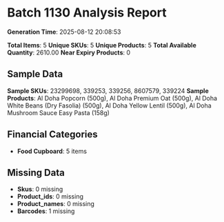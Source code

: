 # Batch 1130 Analysis Report

**Generation Time**: 2025-08-12 20:08:53

**Total Items**: 5
**Unique SKUs**: 5
**Unique Products**: 5
**Total Available Quantity**: 2610.00
**Near Expiry Products**: 0

## Sample Data
**Sample SKUs**: 23299698, 339253, 339256, 8607579, 339224
**Sample Products**: Al Doha Popcorn (500g), Al Doha Premium Oat (500g), Al Doha White Beans (Dry Fasolia) (500g), Al Doha Yellow Lentil (500g), Al Doha Mushroom Sauce Easy Pasta (158g)

## Financial Categories
- **Food Cupboard**: 5 items

## Missing Data
- **Skus**: 0 missing
- **Product_ids**: 0 missing
- **Product_names**: 0 missing
- **Barcodes**: 1 missing
